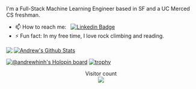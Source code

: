 I'm a Full-Stack Machine Learning Engineer based in SF and a UC Merced CS freshman.
- 📫 How to reach me: &nbsp; [![Linkedin Badge](https://img.shields.io/badge/-andrewhinh-blue?style=flat&logo=Linkedin&logoColor=white)](https://www.linkedin.com/in/andrewhinh)
- ⚡ Fun fact: In my free time, I love rock climbing and reading.

<a href="https://github.com/anuraghazra/github-readme-stats"><img align="center" src="https://github-readme-stats.vercel.app/api/top-langs/?username=andrewhinh&layout=compact&theme=radical&hide_border=true" /></a> 
<a href="https://github.com/anuraghazra/github-readme-stats"><img align="center" src="https://github-readme-stats.vercel.app/api?username=andrewhinh&count_private=true&show_icons=true&include_all_commits=true&theme=radical&hide_border=true" alt="Andrew's Github Stats" /></a>

[![@andrewhinh's Holopin board](https://holopin.me/andrewhinh)](https://holopin.io/@andrewhinh)
[![trophy](https://github-profile-trophy.vercel.app/?username=andrewhinh&theme=radical&no-frame=true)](https://github.com/ryo-ma/github-profile-trophy)

<p align="center"> 
  Visitor count<br>
  <img src="https://profile-counter.glitch.me/andrewhinh/count.svg" />
</p>

